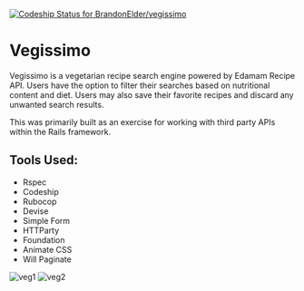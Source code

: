 [![Codeship Status for BrandonElder/vegissimo](https://app.codeship.com/projects/9e3644f0-da05-0135-3da1-02fa1b5a7273/status?branch=master)](https://app.codeship.com/projects/263976)

# Vegissimo

Vegissimo is a vegetarian recipe search engine powered by Edamam Recipe API. 
Users have the option to filter their searches based on nutritional content and diet.
Users may also save their favorite recipes and discard any unwanted search results.

This was primarily built as an exercise for working with third party APIs within the Rails framework.

## Tools Used:

* Rspec
* Codeship
* Rubocop
* Devise
* Simple Form
* HTTParty
* Foundation
* Animate CSS
* Will Paginate

![veg1](https://user-images.githubusercontent.com/23644757/35980898-def3d8c2-0cb9-11e8-89a2-44ff8cc5cd2a.PNG)
![veg2](https://user-images.githubusercontent.com/23644757/35980905-e398ffce-0cb9-11e8-9f63-475a6efefed2.PNG)